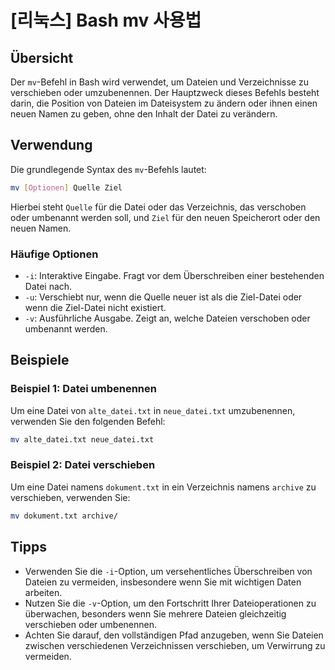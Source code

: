 # [리눅스] Bash mv 사용법

## Übersicht
Der `mv`-Befehl in Bash wird verwendet, um Dateien und Verzeichnisse zu verschieben oder umzubenennen. Der Hauptzweck dieses Befehls besteht darin, die Position von Dateien im Dateisystem zu ändern oder ihnen einen neuen Namen zu geben, ohne den Inhalt der Datei zu verändern.

## Verwendung
Die grundlegende Syntax des `mv`-Befehls lautet:

```bash
mv [Optionen] Quelle Ziel
```

Hierbei steht `Quelle` für die Datei oder das Verzeichnis, das verschoben oder umbenannt werden soll, und `Ziel` für den neuen Speicherort oder den neuen Namen.

### Häufige Optionen
- `-i`: Interaktive Eingabe. Fragt vor dem Überschreiben einer bestehenden Datei nach.
- `-u`: Verschiebt nur, wenn die Quelle neuer ist als die Ziel-Datei oder wenn die Ziel-Datei nicht existiert.
- `-v`: Ausführliche Ausgabe. Zeigt an, welche Dateien verschoben oder umbenannt werden.

## Beispiele
### Beispiel 1: Datei umbenennen
Um eine Datei von `alte_datei.txt` in `neue_datei.txt` umzubenennen, verwenden Sie den folgenden Befehl:

```bash
mv alte_datei.txt neue_datei.txt
```

### Beispiel 2: Datei verschieben
Um eine Datei namens `dokument.txt` in ein Verzeichnis namens `archive` zu verschieben, verwenden Sie:

```bash
mv dokument.txt archive/
```

## Tipps
- Verwenden Sie die `-i`-Option, um versehentliches Überschreiben von Dateien zu vermeiden, insbesondere wenn Sie mit wichtigen Daten arbeiten.
- Nutzen Sie die `-v`-Option, um den Fortschritt Ihrer Dateioperationen zu überwachen, besonders wenn Sie mehrere Dateien gleichzeitig verschieben oder umbenennen.
- Achten Sie darauf, den vollständigen Pfad anzugeben, wenn Sie Dateien zwischen verschiedenen Verzeichnissen verschieben, um Verwirrung zu vermeiden.